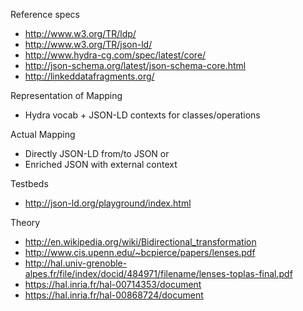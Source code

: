 Reference specs
* http://www.w3.org/TR/ldp/
* http://www.w3.org/TR/json-ld/
* http://www.hydra-cg.com/spec/latest/core/
* http://json-schema.org/latest/json-schema-core.html
* http://linkeddatafragments.org/

Representation of Mapping
* Hydra vocab + JSON-LD contexts for classes/operations

Actual Mapping
* Directly JSON-LD from/to JSON or
* Enriched JSON with external context

Testbeds
* http://json-ld.org/playground/index.html

Theory
* http://en.wikipedia.org/wiki/Bidirectional_transformation
* http://www.cis.upenn.edu/~bcpierce/papers/lenses.pdf
* http://hal.univ-grenoble-alpes.fr/file/index/docid/484971/filename/lenses-toplas-final.pdf
* https://hal.inria.fr/hal-00714353/document
* https://hal.inria.fr/hal-00868724/document
